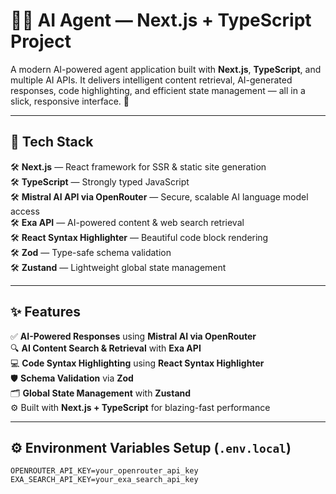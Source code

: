 # 🤖✨ AI Agent — Next.js + TypeScript Project

A modern AI-powered agent application built with **Next.js**, **TypeScript**, and multiple AI APIs. It delivers intelligent content retrieval, AI-generated responses, code highlighting, and efficient state management — all in a slick, responsive interface. 🚀

---

## 🚀 Tech Stack  

🛠️ **Next.js** — React framework for SSR & static site generation  
🛠️ **TypeScript** — Strongly typed JavaScript  
🛠️ **Mistral AI API via OpenRouter** — Secure, scalable AI language model access  
🛠️ **Exa API** — AI-powered content & web search retrieval  
🛠️ **React Syntax Highlighter** — Beautiful code block rendering  
🛠️ **Zod** — Type-safe schema validation  
🛠️ **Zustand** — Lightweight global state management  

---

## ✨ Features  

✅ **AI-Powered Responses** using **Mistral AI via OpenRouter**  
🔍 **AI Content Search & Retrieval** with **Exa API**  
💻 **Code Syntax Highlighting** using **React Syntax Highlighter**  
🛡️ **Schema Validation** via **Zod**  
🗂️ **Global State Management** with **Zustand**  
⚙️ Built with **Next.js + TypeScript** for blazing-fast performance  

---

## ⚙️ Environment Variables Setup (`.env.local`)  

```env
OPENROUTER_API_KEY=your_openrouter_api_key
EXA_SEARCH_API_KEY=your_exa_search_api_key
